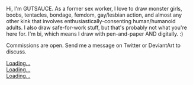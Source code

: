 Hi, I'm GUTSAUCE. As a former sex worker, I love to draw monster girls, boobs, tentacles, bondage, femdom, gay/lesbian action, and almost any other kink that involves enthusiastically-consenting human/humanoid adults. I also draw safe-for-work stuff, but that's probably not what you're here for. I'm bi, which means I draw with pen-and-paper AND digitally. :)

Commissions are open. Send me a message on Twitter or DeviantArt to discuss.

<script width="400px" src="https://gumroad.com/js/gumroad-embed.js"></script>
<div class="gumroad-product-embed" data-gumroad-product-id="ekxeA"><a href="https://gumroad.com/l/ekxeA">Loading...</a></div>
<script width="400px" src="https://gumroad.com/js/gumroad-embed.js"></script>
<div class="gumroad-product-embed" data-gumroad-product-id="qqvek"><a href="https://gumroad.com/l/qqvek">Loading...</a></div>
<script width="400px" src="https://gumroad.com/js/gumroad-embed.js"></script>
<div class="gumroad-product-embed" data-gumroad-product-id="cUMdr"><a href="https://gumroad.com/l/cUMdr">Loading...</a></div>
